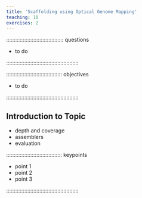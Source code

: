 ```yaml
---
title: 'Scaffolding using Optical Genome Mapping'
teaching: 10
exercises: 2
---
```


:::::::::::::::::::::::::::::::::::::: questions 

- to do


::::::::::::::::::::::::::::::::::::::::::::::::

::::::::::::::::::::::::::::::::::::: objectives

- to do

::::::::::::::::::::::::::::::::::::::::::::::::

## Introduction to Topic

- depth and coverage
- assemblers
- evaluation




::::::::::::::::::::::::::::::::::::: keypoints 


- point 1
- point 2
- point 3

::::::::::::::::::::::::::::::::::::::::::::::::

